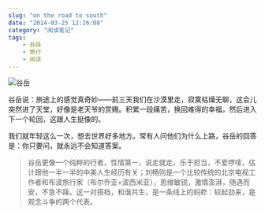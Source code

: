 ```yaml
---
slug: "on the road to south"
date: "2014-03-25 12:26:08"
category: "阅读笔记"
tags:
    - 谷岳
    - 旅行
    - 阅读
---
```

![谷岳](/images/guyue.jpg)

谷岳说：旅途上的感觉真奇妙——前三天我们在沙漠里走，寂寞枯燥无聊，这会儿突然进了天堂，好像是老天爷的赏赐。积累一段痛苦，换回难得的幸福，然后进入下一个轮回，这跟人生挺像的。

我们就年轻这么一次，想去世界好多地方。常有人问他们为什么上路，谷岳的回答是：你只要问，就永远不会知道答案。

> 谷岳更像一个纯粹的行者，性情第一，说走就走，乐于担当，不爱啰嗦，估计跟他一半一半的中美人生经历有关；刘畅则是一个比较传统的北京电视工作者和布波旅行家（布尔乔亚+波西米亚），思维敏锐，激情澎湃，随遇而安，不急不躁。这一对搭档，和谐共生，是一条线上的蚂蚱：较起劲来，是观念斗争的两个代表。